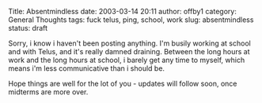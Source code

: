 Title: Absentmindless
date: 2003-03-14 20:11
author: offby1
category: General Thoughts
tags: fuck telus, ping, school, work
slug: absentmindless
status: draft

Sorry, i know i haven't been posting anything. I'm busily working at school and with Telus, and it's really damned draining. Between the long hours at work and the long hours at school, i barely get any time to myself, which means i'm less communicative than i should be.

Hope things are well for the lot of you - updates will follow soon, once midterms are more over.
